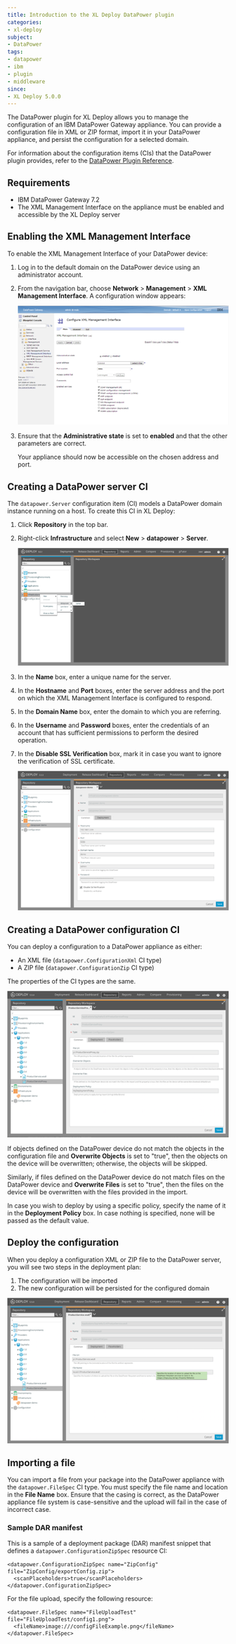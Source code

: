 ```yaml
---
title: Introduction to the XL Deploy DataPower plugin
categories:
- xl-deploy
subject:
- DataPower
tags:
- datapower
- ibm
- plugin
- middleware
since:
- XL Deploy 5.0.0
---
```


The DataPower plugin for XL Deploy allows you to manage the configuration of an IBM DataPower Gateway appliance. You can provide a configuration file in XML or ZIP format, import it in your DataPower appliance, and persist the configuration for a selected domain.

For information about the configuration items (CIs) that the DataPower plugin provides, refer to the [DataPower Plugin Reference](/xl-deploy-xld-datapower-plugin/latest/dataPowerPluginManual.html).

## Requirements

* IBM DataPower Gateway 7.2
* The XML Management Interface on the appliance must be enabled and accessible by the XL Deploy server

## Enabling the XML Management Interface

To enable the XML Management Interface of your DataPower device:

1. Log in to the default domain on the DataPower device using an administrator account.
2. From the navigation bar, choose **Network** > **Management** > **XML Management Interface**. A configuration window appears:

    ![Configure XML Management Interface](images/datapower-configure-xml-management-interface.png)

3. Ensure that the **Administrative state** is set to **enabled** and that the other parameters are correct.

    Your appliance should now be accessible on the chosen address and port.

## Creating a DataPower server CI

The `datapower.Server` configuration item (CI) models a DataPower domain instance running on a host. To create this CI in XL Deploy:

1. Click **Repository** in the top bar.
1. Right-click **Infrastructure** and select **New** > **datapower** > **Server**.

    ![Create new datapower.Server CI](images/datapower-add-server.png)

1. In the **Name** box, enter a unique name for the server.
1. In the **Hostname** and **Port** boxes, enter the server address and the port on which the XML Management Interface is configured to respond.
1. In the **Domain Name** box, enter the domain to which you are referring.
1. In the **Username** and **Password** boxes, enter the credentials of an account that has sufficient permissions to perform the desired operation.
1. In the **Disable SSL Verification** box, mark it in case you want to ignore the verification of SSL certificate.

    ![datapower.Server CI properties](images/datapower-server-properties.png)

## Creating a DataPower configuration CI

You can deploy a configuration to a DataPower appliance as either:

* An XML file (`datapower.ConfigurationXml` CI type)
* A ZIP file (`datapower.ConfigurationZip` CI type)

The properties of the CI types are the same.

![Sample datapower.ConfigurationZip CI](images/datapower-configuration-zip-properties.png)

If objects defined on the DataPower device do not match the objects in the configuration file and **Overwrite Objects** is set to "true", then the objects on the device will be overwritten; otherwise, the objects will be skipped.

Similarly, if files defined on the DataPower device do not match files on the DataPower device and **Overwrite Files** is set to "true", then the files on the device will be overwritten with the files provided in the import.

In case you wish to deploy by using a specific policy, specify the name of it in the **Deployment Policy** box. In case nothing is specified, none will be passed as the default value.

## Deploy the configuration

When you deploy a configuration XML or ZIP file to the DataPower server, you will see two steps in the deployment plan:

1. The configuration will be imported
1. The new configuration will be persisted for the configured domain

![Sample datapower.File CI](images/datapower-configuration-file-properties.png)

## Importing a file

You can import a file from your package into the DataPower appliance with the `datapower.FileSpec` CI type. You must specify the file name and location in the **File Name** box. Ensure that the casing is correct, as the DataPower appliance file system is case-sensitive and the upload will fail in the case of incorrect case.

### Sample DAR manifest

This is a sample of a deployment package (DAR) manifest snippet that defines a `datapower.ConfigurationZipSpec` resource CI:

    <datapower.ConfigurationZipSpec name="ZipConfig" file="ZipConfig/exportConfig.zip">
      <scanPlaceholders>true</scanPlaceholders>
    </datapower.ConfigurationZipSpec>

For the file upload, specify the following resource:

    <datapower.FileSpec name="FileUploadTest" file="FileUploadTest/config1.png">
      <fileName>image:///configFileExample.png</fileName>
    </datapower.FileSpec>
